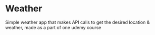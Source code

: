 # Weather
Simple weather app that makes API calls to get the desired location &amp; weather, made as a part of one udemy course

